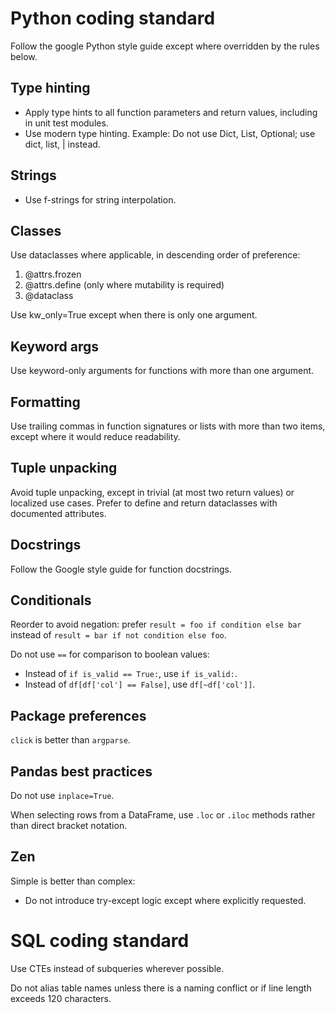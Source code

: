 # Python coding standard

Follow the google Python style guide except where overridden by the rules below.

## Type hinting

- Apply type hints to all function parameters and return values, including in unit test modules.
- Use modern type hinting. Example: Do not use Dict, List, Optional; use dict, list, | instead.

## Strings

- Use f-strings for string interpolation.

## Classes

Use dataclasses where applicable, in descending order of preference:
1. @attrs.frozen
2. @attrs.define (only where mutability is required)
3. @dataclass

Use kw_only=True except when there is only one argument.

## Keyword args

Use keyword-only arguments for functions with more than one argument.

## Formatting

Use trailing commas in function signatures or lists with more than two items, except where it would reduce readability.

## Tuple unpacking

Avoid tuple unpacking, except in trivial (at most two return values) or localized use cases. Prefer to define and return dataclasses with documented attributes.

## Docstrings

Follow the Google style guide for function docstrings.

## Conditionals

Reorder to avoid negation: prefer `result = foo if condition else bar` instead of `result = bar if not condition else foo`.

Do not use `==` for comparison to boolean values:
- Instead of `if is_valid == True:`, use `if is_valid:`.
- Instead of `df[df['col'] == False]`, use `df[~df['col']]`.

## Package preferences

`click` is better than `argparse`.

## Pandas best practices

Do not use `inplace=True`.

When selecting rows from a DataFrame, use `.loc` or `.iloc` methods rather than direct bracket notation.

## Zen

Simple is better than complex:
- Do not introduce try-except logic except where explicitly requested.


# SQL coding standard

Use CTEs instead of subqueries wherever possible.

Do not alias table names unless there is a naming conflict or if line length exceeds 120 characters.
